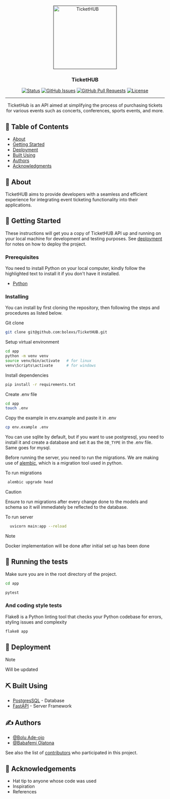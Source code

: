 <p align="center">
  <a href="" rel="noopener">
 <img width=200px height=200px src="https://i.pinimg.com/originals/f9/ca/ad/f9caad5c1cf0d948ea9c747160ca342b.jpg" alt="TicketHUB"></a>
</p>

<h3 align="center">TicketHUB</h3>

<div align="center">

[![Status](https://img.shields.io/badge/status-active-success.svg)]()
[![GitHub Issues](https://img.shields.io/github/issues/bolexs/TicketHUB.svg)](https://github.com/bolexs/TicketHUB/issues)
[![GitHub Pull Requests](https://img.shields.io/github/issues-pr/bolexs/TicketHUB.svg)](https://github.com/bolexs/TicketHUB/pulls)
[![License](https://img.shields.io/badge/license-MIT-blue.svg)](/LICENSE)

</div>

---

<p align="center"> TicketHub is an API aimed at simplifying the process of purchasing tickets for various events such as concerts, conferences, sports events, and more.
    <br> 
</p>

## 📝 Table of Contents

- [About](#about)
- [Getting Started](#getting_started)
- [Deployment](#deployment)
- [Built Using](#built_using)
- [Authors](#authors)
- [Acknowledgments](#acknowledgement)

## 🧐 About <a name = "about"></a>

TicketHUB aims to provide developers with a seamless and efficient experience for integrating event ticketing functionality into their applications.

## 🏁 Getting Started <a name = "getting_started"></a>

These instructions will get you a copy of TicketHUB API up and running on your local machine for development and testing purposes. See [deployment](#deployment) for notes on how to deploy the project.

### Prerequisites

 You need to install Python on your local computer, kindly follow the highlighted text to install it if you don't have it installed.

- [Python](https://www.python.org/downloads/)

### Installing

You can install by first cloning the repository, then following the steps and procedures as listed below.

Git clone

  ```bash
  git clone git@github.com:bolexs/TicketHUB.git
  ```

Setup virtual environment

  ```bash
  cd app
  python -m venv venv
  source venv/bin/activate   # for linux
  venv\Scripts\activate      # for windows
  ```

Install dependencies

  ```bash
  pip install -r requirements.txt
  ```

Create .env file

  ```bash
  cd app
  touch .env
  ```

Copy the example in env.example and paste it in .env

  ```bash
  cp env.example .env
  ```

  You can use sqlite by default, but if you want to use postgresql, you need to install it and create a database and set it as the `DB_TYPE` in the .env file. Same goes for mysql.

Before running the server, you need to run the migrations. We are making use of [alembic](https://alembic.sqlalchemy.org/en/latest/), which is a migration tool used in python.

 To run migrations

 ```bash
  alembic upgrade head
 ```

 > [!CAUTION]
 > Ensure to run migrations after every change done to the models and schema so it will immediately be reflected to the database.

 To run server

 ```bash
   uvicorn main:app --reload
 ```

 > [!NOTE]
> Docker implementation will be done after initial set up has been done


## 🔧 Running the tests <a name = "tests"></a>

Make sure you are in the root directory of the project.

  ```bash
  cd app
  ```

  ```bash
  pytest
  ```

### And coding style tests

Flake8 is a Python linting tool that checks your Python codebase for errors, styling issues and complexity

```bash
flake8 app
```


## 🚀 Deployment <a name = "deployment"></a>

> [!NOTE]
> Will be updated

## ⛏️ Built Using <a name = "built_using"></a>

- [PostgresSQL](https://www.postgresql.org/) - Database
- [FastAPI](https://fastapi.tiangolo.com/) - Server Framework


## ✍️ Authors <a name = "authors"></a>

- [@Bolu Ade-ojo](https://github.com/bolexs)
- [@Babafemi Olatona](https://github.com/babafemiolatona)

See also the list of [contributors](https://github.com/bolexs/TicketHUB/contributors) who participated in this project.

## 🎉 Acknowledgements <a name = "acknowledgement"></a>

- Hat tip to anyone whose code was used
- Inspiration
- References
